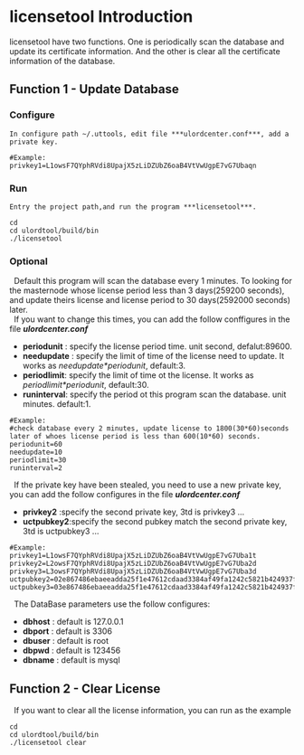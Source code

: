 # licensetool Introduction
licensetool have two functions. One is periodically scan the database and update its certificate information. And the other is clear all the certificate information of the database.
## Function 1 - Update Database
### Configure  
	In configure path ~/.uttools, edit file ***ulordcenter.conf***, add a private key.
```
#Example:
privkey1=L1owsF7QYphRVdi8UpajX5zLiDZUbZ6oaB4VtVwUgpE7vG7Ubaqn
```
### Run  
	Entry the project path,and run the program ***licensetool***.
```
cd
cd ulordtool/build/bin
./licensetool
```
### Optional
&nbsp;&nbsp;Default this program will scan the database every 1 minutes. To looking for the masternode whose license period less than 3 days(259200 seconds), and update theirs license and license period to 30 days(2592000 seconds) later.  
&nbsp;&nbsp;If you want to change this times, you can add the follow conffigures in the file ***ulordcenter.conf***  
- **periodunit** : specify the license period time. unit second, defalut:89600.  
- **needupdate** : specify the limit of time of the license need to update. It works as _needupdate*periodunit_, default:3.  
- **periodlimit**: specify the limit of time ot the license. It works as _periodlimit*periodunit_, default:30.  
- **runinterval**: specify the period ot this program scan the database. unit minutes. default:1.  
```
#Example:
#check database every 2 minutes, update license to 1800(30*60)seconds later of whoes license period is less than 600(10*60) seconds.
periodunit=60
needupdate=10
periodlimit=30
runinterval=2
```
&nbsp;&nbsp;If the private key have been stealed, you need to use a new private key, you can add the follow configures in the file ***ulordcenter.conf***  
- **privkey2**  :specify the second private key, 3td is privkey3 ...  
- **uctpubkey2**:specify the second pubkey match the second private key, 3td is uctpubkey3 ...  
```
#Example:
privkey1=L1owsF7QYphRVdi8UpajX5zLiDZUbZ6oaB4VtVwUgpE7vG7Uba1t
privkey2=L2owsF7QYphRVdi8UpajX5zLiDZUbZ6oaB4VtVwUgpE7vG7Uba2d
privkey3=L3owsF7QYphRVdi8UpajX5zLiDZUbZ6oaB4VtVwUgpE7vG7Uba3d
uctpubkey2=02e867486ebaeeadda25f1e47612cdaad3384af49fa1242c5821b424937f8ec12d
uctpubkey3=03e867486ebaeeadda25f1e47612cdaad3384af49fa1242c5821b424937f8ec13d
```
&nbsp;&nbsp;The DataBase parameters use the follow configures:
- **dbhost** : default is 127.0.0.1
- **dbport** : default is 3306
- **dbuser** : default is root
- **dbpwd**  : default is 123456
- **dbname** : default is mysql
## Function 2 - Clear License
&nbsp;&nbsp;If you want to clear all the license information, you can run as the example
```
cd
cd ulordtool/build/bin
./licensetool clear
```
